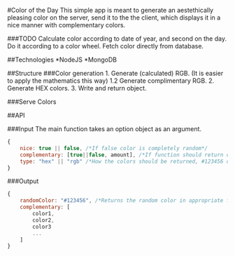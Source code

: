 #Color of the Day
This simple app is meant to generate an aestethically pleasing color on the server, send it to the the client, which displays it in a nice manner with complementary colors.

###TODO
Calculate color according to date of year, and second on the day. Do it according to a color wheel.
Fetch color directly from database.

##Technologies
*NodeJS
*MongoDB


##Structure
###Color generation
	1. Generate (calculated) RGB. (It is easier to apply the mathematics this way)
	1.2 Generate complimentary RGB.
	2. Generate HEX colors.
	3. Write and return object.

###Serve Colors

##API

###Input
The main function takes an option object as an argument.
```javascript
{
	nice: true || false, /*If false color is completely random*/
	complementary: [true||false, amount], /*If function should return complementary colors and how many*/
	type: "hex" || "rgb" /*How the colors should be returned, #123456 or rgb(122, 220, 79)*/
}
```

###Output
```javascript
{
	randomColor: "#123456", /*Returns the random color in appropriate format*/
	complementary: [
		color1,
		color2,
		color3
		...
	]
}

```
